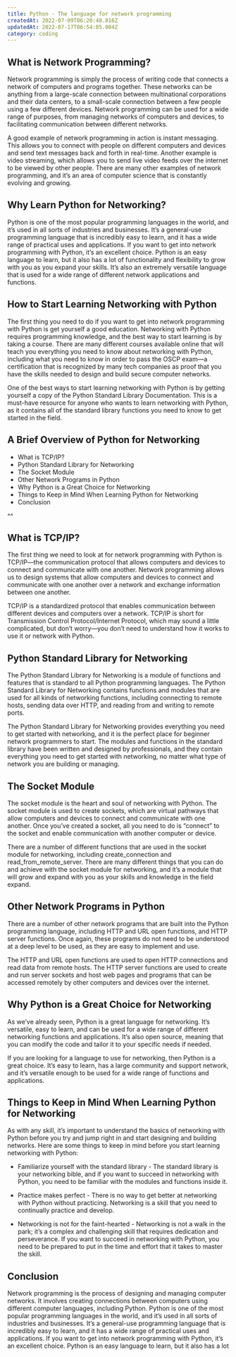 ```yaml
---
title: Python - The language for network programming
createdAt: 2022-07-09T06:20:40.816Z
updatedAt: 2022-07-17T06:54:05.084Z
category: coding
---
```


## What is Network Programming?

Network programming is simply the process of writing code that connects a network of computers and programs together. These networks can be anything from a large-scale connection between multinational corporations and their data centers, to a small-scale connection between a few people using a few different devices. Network programming can be used for a wide range of purposes, from managing networks of computers and devices, to facilitating communication between different networks.

A good example of network programming in action is instant messaging. This allows you to connect with people on different computers and devices and send text messages back and forth in real-time. Another example is video streaming, which allows you to send live video feeds over the internet to be viewed by other people. There are many other examples of network programming, and it’s an area of computer science that is constantly evolving and growing.

## Why Learn Python for Networking?

Python is one of the most popular programming languages in the world, and it’s used in all sorts of industries and businesses. It’s a general-use programming language that is incredibly easy to learn, and it has a wide range of practical uses and applications.
If you want to get into network programming with Python, it’s an excellent choice. Python is an easy language to learn, but it also has a lot of functionality and flexibility to grow with you as you expand your skills. It’s also an extremely versatile language that is used for a wide range of different network applications and functions.

## How to Start Learning Networking with Python

The first thing you need to do if you want to get into network programming with Python is get yourself a good education. Networking with Python requires programming knowledge, and the best way to start learning is by taking a course. There are many different courses available online that will teach you everything you need to know about networking with Python, including what you need to know in order to pass the OSCP exam—a certification that is recognized by many tech companies as proof that you have the skills needed to design and build secure computer networks.

One of the best ways to start learning networking with Python is by getting yourself a copy of the Python Standard Library Documentation. This is a must-have resource for anyone who wants to learn networking with Python, as it contains all of the standard library functions you need to know to get started in the field.

## A Brief Overview of Python for Networking

- What is TCP/IP?
- Python Standard Library for Networking
- The Socket Module
- Other Network Programs in Python
- Why Python is a Great Choice for Networking
- Things to Keep in Mind When Learning Python for Networking
- Conclusion

 ^^

 ## What is TCP/IP?

The first thing we need to look at for network programming with Python is TCP/IP—the communication protocol that allows computers and devices to connect and communicate with one another. Network programming allows us to design systems that allow computers and devices to connect and communicate with one another over a network and exchange information between one another.

TCP/IP is a standardized protocol that enables communication between different devices and computers over a network. TCP/IP is short for Transmission Control Protocol/Internet Protocol, which may sound a little complicated, but don’t worry—you don’t need to understand how it works to use it or network with Python.

## Python Standard Library for Networking

The Python Standard Library for Networking is a module of functions and features that is standard to all Python programming languages. The Python Standard Library for Networking contains functions and modules that are used for all kinds of networking functions, including connecting to remote hosts, sending data over HTTP, and reading from and writing to remote ports.

The Python Standard Library for Networking provides everything you need to get started with networking, and it is the perfect place for beginner network programmers to start. The modules and functions in the standard library have been written and designed by professionals, and they contain everything you need to get started with networking, no matter what type of network you are building or managing.

## The Socket Module

The socket module is the heart and soul of networking with Python. The socket module is used to create sockets, which are virtual pathways that allow computers and devices to connect and communicate with one another. Once you’ve created a socket, all you need to do is “connect” to the socket and enable communication with another computer or device.

There are a number of different functions that are used in the socket module for networking, including create_connection and read_from_remote_server. There are many different things that you can do and achieve with the socket module for networking, and it’s a module that will grow and expand with you as your skills and knowledge in the field expand.

## Other Network Programs in Python

There are a number of other network programs that are built into the Python programming language, including HTTP and URL open functions, and HTTP server functions. Once again, these programs do not need to be understood at a deep level to be used, as they are easy to implement and use.

The HTTP and URL open functions are used to open HTTP connections and read data from remote hosts. The HTTP server functions are used to create and run server sockets and host web pages and programs that can be accessed remotely by other computers and devices over the internet.

## Why Python is a Great Choice for Networking

As we’ve already seen, Python is a great language for networking. It’s versatile, easy to learn, and can be used for a wide range of different networking functions and applications. It’s also open source, meaning that you can modify the code and tailor it to your specific needs if needed.

If you are looking for a language to use for networking, then Python is a great choice. It’s easy to learn, has a large community and support network, and it’s versatile enough to be used for a wide range of functions and applications.

## Things to Keep in Mind When Learning Python for Networking

As with any skill, it’s important to understand the basics of networking with Python before you try and jump right in and start designing and building networks. Here are some things to keep in mind before you start learning networking with Python:

- Familiarize yourself with the standard library - The standard library is your networking bible, and if you want to succeed in networking with Python, you need to be familiar with the modules and functions inside it.

- Practice makes perfect - There is no way to get better at networking with Python without practicing. Networking is a skill that you need to continually practice and develop.

- Networking is not for the faint-hearted - Networking is not a walk in the park; it’s a complex and challenging skill that requires dedication and perseverance. If you want to succeed in networking with Python, you need to be prepared to put in the time and effort that it takes to master the skill.

## Conclusion

Network programming is the process of designing and managing computer networks. It involves creating connections between computers using different computer languages, including Python. Python is one of the most popular programming languages in the world, and it’s used in all sorts of industries and businesses. It’s a general-use programming language that is incredibly easy to learn, and it has a wide range of practical uses and applications. If you want to get into network programming with Python, it’s an excellent choice. Python is an easy language to learn, but it also has a lot
